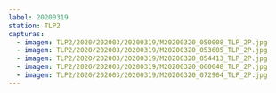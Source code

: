 ```yaml
---
label: 20200319
station: TLP2
capturas:
  - imagem: TLP2/2020/202003/20200319/M20200320_050008_TLP_2P.jpg
  - imagem: TLP2/2020/202003/20200319/M20200320_053605_TLP_2P.jpg
  - imagem: TLP2/2020/202003/20200319/M20200320_054413_TLP_2P.jpg
  - imagem: TLP2/2020/202003/20200319/M20200320_060048_TLP_2P.jpg
  - imagem: TLP2/2020/202003/20200319/M20200320_072904_TLP_2P.jpg
---
```

